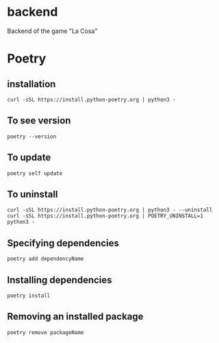 # backend
Backend of the game "La Cosa"

# Poetry
## installation
```console
curl -sSL https://install.python-poetry.org | python3 -
```

## To see version
```console
poetry --version
```

## To update
```console
poetry self update
```

## To uninstall
```console
curl -sSL https://install.python-poetry.org | python3 - --uninstall
curl -sSL https://install.python-poetry.org | POETRY_UNINSTALL=1 python3 -
```

## Specifying dependencies
```console
poetry add dependencyName
```

## Installing dependencies
```console
poetry install
```

## Removing an installed package
```console
poetry remove packageName
```
